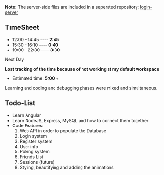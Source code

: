 **Note:** The server-side files are included in a seperated repository: [login-server](http://www.github.com/Sesota/login-server)
## TimeSheet
* 12:00 - 14:45 ---- **2:45**
* 15:30 - 16:10 ---- **0:40**
* 19:00 - 22:30 ---- **3:30**

Next Day

**Lost tracking of the time because of not working at my default workspace**
* Estimated time: **5:00** + 


Learning and coding and debugging phases were mixed and simultaneous.

## Todo-List

- Learn Angular
- Learn NodeJS, Express, MySQL and how to connect them together
- Code
  Features:
  1. Web API in order to populate the Database
  2. Login system
  3. Register system
  4. User info
  5. Poking system
  6. Friends List
  7. Sessions (future)
  8. Styling, beautifying and adding the animations

